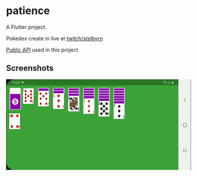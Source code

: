 # patience

A Flutter project.

Pokedex create in live at [twitch/stelbyrn](https://www.twitch.tv/stelbyrn)

[Public API](http://deckofcardsapi.com/) used in this project

## Screenshots

![Arduino gif](screenshots/patience.png)